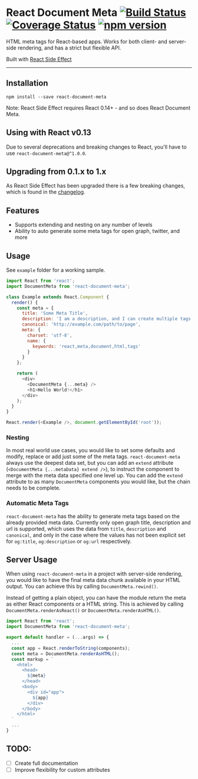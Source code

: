 React Document Meta [![Build Status](https://travis-ci.org/kodyl/react-document-meta.svg)](https://travis-ci.org/kodyl/react-document-meta) [![Coverage Status](https://coveralls.io/repos/kodyl/react-document-meta/badge.svg?branch=master&service=github)](https://coveralls.io/github/kodyl/react-document-meta?branch=master) [![npm version](https://badge.fury.io/js/react-document-meta.svg)](http://badge.fury.io/js/react-document-meta)
===================

HTML meta tags for React-based apps. Works for both client- and server-side rendering, and has a strict but flexible API.

Built with [React Side Effect](https://github.com/gaearon/react-side-effect)

___________________


Installation
-------------------
```
npm install --save react-document-meta
```

Note: React Side Effect requires React 0.14+ - and so does React Document Meta.


Using with React v0.13
-------------------
Due to several deprecations and breaking changes to React, you'll have to use `react-document-meta@^1.0.0`.


Upgrading from 0.1.x to 1.x
-------------------

As React Side Effect has been upgraded there is a few breaking changes, which is found in the [changelog](CHANGELOG.md).


Features
-------------------
- Supports extending and nesting on any number of levels
- Ability to auto generate some meta tags for open graph, twitter, and more

Usage
-------------------
See `example` folder for a working sample.

```javascript
import React from 'react';
import DocumentMeta from 'react-document-meta';

class Example extends React.Component {
  render() {
    const meta = {
      title: 'Some Meta Title',
      description: 'I am a description, and I can create multiple tags',
      canonical: 'http://example.com/path/to/page',
      meta: {
        charset: 'utf-8',
        name: {
          keywords: 'react,meta,document,html,tags'
        }
      }
    };

    return (
      <div>
        <DocumentMeta {...meta} />
        <h1>Hello World!</h1>
      </div>
    );
  }
}

React.render(<Example />, document.getElementById('root'));
```

### Nesting
In most real world use cases, you would like to set some defaults and modify, replace or add just some of the meta tags. `react-document-meta` always use the deepest data set, but you can add an `extend` attribute (`<DocumentMeta {...metaData} extend />`), to instruct the component to merge with the meta data specified one level up. You can add the `extend` attribute to as many `DocumentMeta` components you would like, but the chain needs to be complete.

### Automatic Meta Tags
`react-document-meta` has the ability to generate meta tags based on the already provided meta data. Currently only open graph title, description and url is supported, which uses the data from `title`, `description` and `canonical`, and only in the case where the values has not been explicit set for `og:title`, `og:description` or `og:url` respectively.


Server Usage
-------------------
When using `react-document-meta` in a project with server-side rendering, you would like to have the final meta data chunk available in your HTML output. You can achieve this by calling `DocumentMeta.rewind()`.

Instead of getting a plain object, you can have the module return the meta as either React components or a HTML string. This is achieved by calling `DocumentMeta.renderAsReact()` or `DocumentMeta.renderAsHTML()`.

```javascript
import React from 'react';
import DocumentMeta from 'react-document-meta';

export default handler = (...args) => {
  ...
  const app = React.renderToString(components);
  const meta = DocumentMeta.renderAsHTML();
  const markup = `
    <html>
      <head>
        ${meta}
      </head>
      <body>
        <div id="app">
          ${app}
        </div>
      </body>
    </html>
  `
  ...
}
```


TODO:
-------------------
- [ ] Create full documentation
- [ ] Improve flexibility for custom attributes
